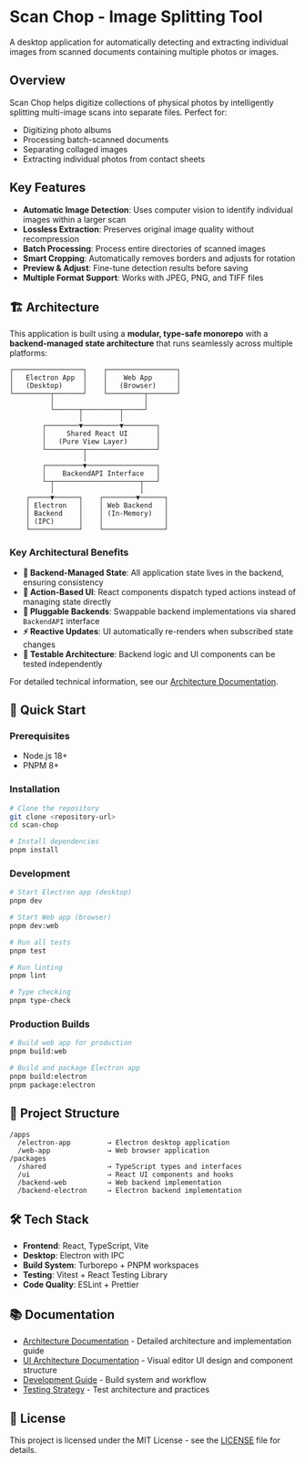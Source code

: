 # Scan Chop - Image Splitting Tool

A desktop application for automatically detecting and extracting individual images from scanned documents containing multiple photos or images.

## Overview

Scan Chop helps digitize collections of physical photos by intelligently splitting multi-image scans into separate files. Perfect for:

- Digitizing photo albums
- Processing batch-scanned documents
- Separating collaged images
- Extracting individual photos from contact sheets

## Key Features

- **Automatic Image Detection**: Uses computer vision to identify individual images within a larger scan
- **Lossless Extraction**: Preserves original image quality without recompression
- **Batch Processing**: Process entire directories of scanned images
- **Smart Cropping**: Automatically removes borders and adjusts for rotation
- **Preview & Adjust**: Fine-tune detection results before saving
- **Multiple Format Support**: Works with JPEG, PNG, and TIFF files

## 🏗️ Architecture

This application is built using a **modular, type-safe monorepo** with a **backend-managed state architecture** that runs seamlessly across multiple platforms:

```
┌─────────────────┐    ┌─────────────────┐
│   Electron App  │    │    Web App      │
│   (Desktop)     │    │   (Browser)     │
└─────────┬───────┘    └─────────┬───────┘
          │                      │
          └──────┬─────────┬─────┘
                 │         │
        ┌────────▼─────────▼────────┐
        │     Shared React UI       │
        │   (Pure View Layer)       │
        └─────────┬─────────────────┘
                  │
        ┌─────────▼─────────────────┐
        │    BackendAPI Interface   │
        └─┬─────────────────────┬───┘
          │                     │
    ┌─────▼──────┐    ┌────────▼──────┐
    │ Electron   │    │ Web Backend   │
    │ Backend    │    │ (In-Memory)   │
    │ (IPC)      │    │               │
    └────────────┘    └───────────────┘
```

### Key Architectural Benefits

- **🧠 Backend-Managed State**: All application state lives in the backend, ensuring consistency
- **🔄 Action-Based UI**: React components dispatch typed actions instead of managing state directly
- **🧩 Pluggable Backends**: Swappable backend implementations via shared `BackendAPI` interface
- **⚡ Reactive Updates**: UI automatically re-renders when subscribed state changes
- **🧪 Testable Architecture**: Backend logic and UI components can be tested independently

For detailed technical information, see our [Architecture Documentation](docs/ARCHITECTURE.md).

## 🚀 Quick Start

### Prerequisites

- Node.js 18+ 
- PNPM 8+

### Installation

```bash
# Clone the repository
git clone <repository-url>
cd scan-chop

# Install dependencies
pnpm install
```

### Development

```bash
# Start Electron app (desktop)
pnpm dev

# Start Web app (browser) 
pnpm dev:web

# Run all tests
pnpm test

# Run linting
pnpm lint

# Type checking
pnpm type-check
```

### Production Builds

```bash
# Build web app for production
pnpm build:web

# Build and package Electron app
pnpm build:electron
pnpm package:electron
```

## 📁 Project Structure

```
/apps
  /electron-app         → Electron desktop application
  /web-app              → Web browser application
/packages
  /shared               → TypeScript types and interfaces
  /ui                   → React UI components and hooks
  /backend-web          → Web backend implementation  
  /backend-electron     → Electron backend implementation
```

## 🛠️ Tech Stack

- **Frontend**: React, TypeScript, Vite
- **Desktop**: Electron with IPC
- **Build System**: Turborepo + PNPM workspaces  
- **Testing**: Vitest + React Testing Library
- **Code Quality**: ESLint + Prettier

## 📚 Documentation

- [Architecture Documentation](docs/ARCHITECTURE.md) - Detailed architecture and implementation guide
- [UI Architecture Documentation](docs/UI_ARCHITECTURE.md) - Visual editor UI design and component structure
- [Development Guide](docs/ARCHITECTURE.md#-development-commands) - Build system and workflow
- [Testing Strategy](docs/ARCHITECTURE.md#-testing-strategy) - Test architecture and practices

## 📄 License

This project is licensed under the MIT License - see the [LICENSE](LICENSE) file for details.
